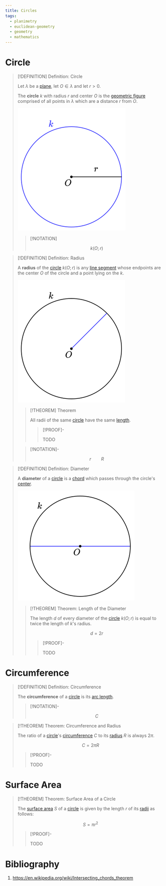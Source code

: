 ```yaml
---
title: Circles
tags:
  - planimetry
  - euclidean-geometry
  - geometry
  - mathematics
---
```


# Circle

>[!DEFINITION] Definition: Circle
>
>Let $\lambda$ be a [plane](../../../Surfaces/Planes.md), let $O \in \lambda$ and let $r \gt 0$.
>
>The **circle** $k$ with radius $r$ and center $O$ is the [geometric figure](../../../Geometric%20Shapes.md) comprised of all points in $\lambda$ which are a distance $r$ from $O$.
>
>![](res/Circle.svg)
>
>>[!NOTATION]
>>
>>$$k(O;r)$$
>>
>

>[!DEFINITION] Definition: Radius
>
>A **radius** of the [circle](Circle.md) $k(O;r)$ is any [line segment](../../../Curves/Straight%20Lines/Line%20Segments.md) whose endpoints are the center $O$ of the circle and a point lying on the $k$.
>
>![](res/Radius%20of%20a%20Circle.svg)
>
>>[!THEOREM] Theorem
>>
>>All radii of the same [circle](Circle.md) have the same [length](../../../Curves/Curves.md).
>>
>>>[!PROOF]-
>>>
>>>TODO
>>>
>
>>[!NOTATION]-
>>
>>$$
>>r \qquad R
>>$$
>>
>

>[!DEFINITION] Definition: Diameter
>
>A **diameter** of a [circle](Circle.md) is a [chord](Circle.md) which passes through the circle's [center](Circle.md).
>
>![](res/Diameter%20of%20a%20Circle.svg)
>
>>[!THEOREM] Theorem: Length of the Diameter
>>
>>The length $d$ of every diameter of the [circle](Circle.md) $k(O;r)$ is equal to twice the length of $k$'s radius.
>>
>>$$
>>d = 2r
>>$$
>>
>>>[!PROOF]-
>>>
>>>TODO
>>>
>>
>

# Circumference

>[!DEFINITION] Definition: Circumference
>
>The **circumference** of a [circle](Circle.md) is its [arc length](../../../Curves/Curves.md).
>
>>[!NOTATION]-
>>
>>$$
>>C
>>$$
>>
>

>[!THEOREM] Theorem: Circumference and Radius
>
>The ratio of a [circle](Circle.md)'s [circumference](Circle.md#Circumference) $C$ to its [radius](Circle.md) $R$ is always $2\pi$.
>
>$$
>C = 2\pi R
>$$
>
>>[!PROOF]-
>>
>>TODO
>>
>

# Surface Area

>[!THEOREM] Theorem: Surface Area of a Circle
>
>The [surface area](../../../Surfaces/Surfaces.md) $S$ of a [circle](Circle.md) is given by the length $r$ of its [radii](Circle.md#Circle) as follows:
>
>$$
>S = \pi r^2
>$$
>
>>[!PROOF]-
>>
>>TODO
>>
>

# Bibliography

1. https://en.wikipedia.org/wiki/Intersecting_chords_theorem
